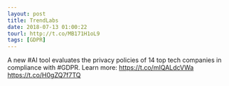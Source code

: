 ```yaml
---
layout: post
title: TrendLabs
date: 2018-07-13 01:00:22
tourl: http://t.co/MB171H1oL9
tags: [GDPR]
---
```

A new #AI tool  evaluates the privacy policies of 14 top tech companies in compliance with #GDPR. Learn more: https://t.co/mIQALdcVWa https://t.co/H0gZQ7f7TQ